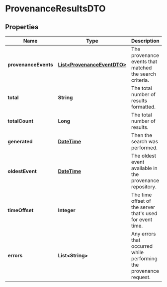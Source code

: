 
# ProvenanceResultsDTO

## Properties
Name | Type | Description | Notes
------------ | ------------- | ------------- | -------------
**provenanceEvents** | [**List&lt;ProvenanceEventDTO&gt;**](ProvenanceEventDTO.md) | The provenance events that matched the search criteria. |  [optional]
**total** | **String** | The total number of results formatted. |  [optional]
**totalCount** | **Long** | The total number of results. |  [optional]
**generated** | [**DateTime**](DateTime.md) | Then the search was performed. |  [optional]
**oldestEvent** | [**DateTime**](DateTime.md) | The oldest event available in the provenance repository. |  [optional]
**timeOffset** | **Integer** | The time offset of the server that&#39;s used for event time. |  [optional]
**errors** | **List&lt;String&gt;** | Any errors that occurred while performing the provenance request. |  [optional]




